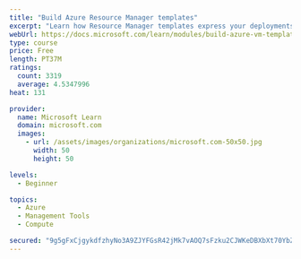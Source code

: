 ```yaml
---
title: "Build Azure Resource Manager templates"
excerpt: "Learn how Resource Manager templates express your deployments as code, enabling you to deploy faster and more reliably."
webUrl: https://docs.microsoft.com/learn/modules/build-azure-vm-templates/
type: course
price: Free
length: PT37M
ratings:
  count: 3319
  average: 4.5347996
heat: 131

provider:
  name: Microsoft Learn
  domain: microsoft.com
  images:
    - url: /assets/images/organizations/microsoft.com-50x50.jpg
      width: 50
      height: 50

levels:
  - Beginner

topics:
  - Azure
  - Management Tools
  - Compute

secured: "9g5gFxCjgykdfzhyNo3A9ZJYFGsR42jMk7vAOQ7sFzku2CJWKeDBXbXt70YbZ3NZbirqcr9ObbU58Ev+IVBvKtWF7oIfLiTITBkyD/kosQNv1u0QuHp0Ot6H7w3SgxFxSTBzdOOP07dewtz23YwWhpl+ZaU0aikIBGy+aSpqP7SrEgcxYwOlEhroFr34DmU3voY1mp2MxJuPcCOqKJtY541FSAmlHcauU0F/momjr93fvYXm8cAujnVQ+JqrP0wN//LlwVdrQ/2SMiJedguGo37U+/B3fh4YAq1mV6NjikFrhvlik2lGm57+ZIrRAeCbjKYEfBlFs3gHUt3urSr/I7o6oMEni5AO1MJHB0Z7JWz5L4T2Rqfbb+Ijs4U6hvkp2UZZX61NjapSsqM/2jMoCQ==;SDajwwgUuGoPTKI5VMphVQ=="
---
```


